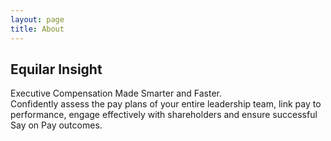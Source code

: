 ```yaml
---
layout: page
title: About
---
```


Equilar Insight  
---------------

Executive Compensation Made Smarter and Faster.  
Confidently assess the pay plans of your entire leadership team, link pay to performance, engage effectively with shareholders and ensure successful Say on Pay outcomes.
